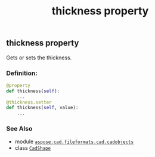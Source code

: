 ﻿---
title: thickness property
second_title: Aspose.CAD for Python via .NET API References
description: 
type: docs
weight: 430
url: /python-net/aspose.cad.fileformats.cad.cadobjects/cadshape/thickness/
is_root: false
---

## thickness property


Gets or sets the thickness.
### Definition:
```python
@property
def thickness(self):
    ...
@thickness.setter
def thickness(self, value):
    ...
```

### See Also
* module [`aspose.cad.fileformats.cad.cadobjects`](../../)
* class [`CadShape`](/cad/python-net/aspose.cad.fileformats.cad.cadobjects/cadshape)
